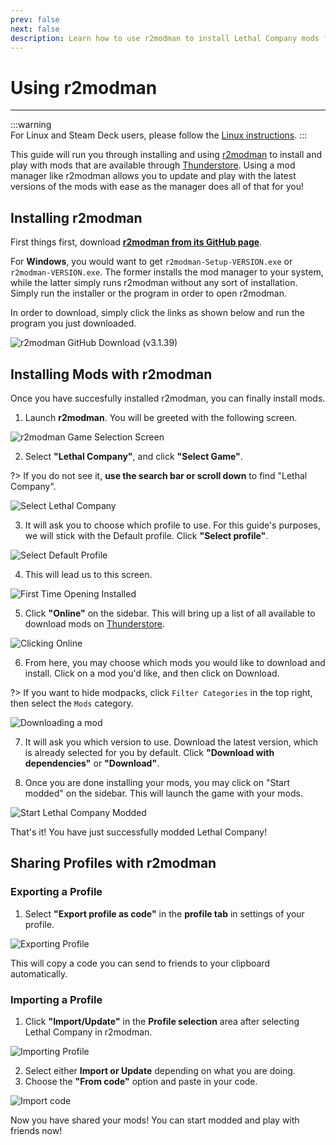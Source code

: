 ```yaml
---
prev: false
next: false
description: Learn how to use r2modman to install Lethal Company mods from Thunderstore. 
---
```


# Using r2modman
---

:::warning  
For Linux and Steam Deck users, please follow the [Linux instructions](installing-r2modman-linux).
:::

This guide will run you through installing and using [r2modman](https://github.com/ebkr/r2modmanPlus/releases/latest/) to install and play with mods that are available through [Thunderstore](https://thunderstore.io/c/lethal-company/). Using a mod manager like r2modman allows you to update and play with the latest versions of the mods with ease as the manager does all of that for you!

## Installing r2modman

<!-- f21c391c-0bc5-431d-a233-95323b95e01b -->

First things first, download [**r2modman from its GitHub page**](https://github.com/ebkr/r2modmanPlus/releases/latest/).

For **Windows**, you would want to get `r2modman-Setup-VERSION.exe` or `r2modman-VERSION.exe`. The former installs the mod manager to your system, while the latter simply runs r2modman without any sort of installation. Simply run the installer or the program in order to open r2modman.

In order to download, simply click the links as shown below and run the program you just downloaded.

![r2modman GitHub Download (v3.1.39)](/images/r2modman-install/r2modmandownload.png)

## Installing Mods with r2modman

Once you have succesfully installed r2modman, you can finally install mods.

1. Launch **r2modman**. You will be greeted with the following screen.

![r2modman Game Selection Screen](/images/r2modman-install/gameselection.png)

2. Select **"Lethal Company"**, and click **"Select Game"**.

?> If you do not see it, **use the search bar or scroll down** to find "Lethal Company".

![Select Lethal Company](/images/r2modman-install/selectlc.png)

3. It will ask you to choose which profile to use. For this guide's purposes, we will stick with the Default profile. Click **"Select profile"**.

![Select Default Profile](/images/r2modman-install/profileselect.png)

4. This will lead us to this screen.

![First Time Opening Installed](/images/r2modman-install/firsttimeinstall.png)

5. Click **"Online"** on the sidebar. This will bring up a list of all available to download mods on [Thunderstore](https://thunderstore.io/c/lethal-company/).

![Clicking Online](/images/r2modman-install/selectonline.png)

6. From here, you may choose which mods you would like to download and install. Click on a mod you'd like, and then click on Download.

?> If you want to hide modpacks, click `Filter Categories` in the top right, then select the `Mods` category.

![Downloading a mod](/images/r2modman-install/download.png)

7. It will ask you which version to use. Download the latest version, which is already selected for you by default. Click **"Download with dependencies"** or **"Download"**.

8. Once you are done installing your mods, you may click on "Start modded" on the sidebar. This will launch the game with your mods.

![Start Lethal Company Modded](/images/r2modman-install/startmodded.png)

That's it! You have just successfully modded Lethal Company!

## Sharing Profiles with r2modman

### Exporting a Profile

1. Select **"Export profile as code"** in the **profile tab** in settings of your profile.

![Exporting Profile](/images/r2modman-install/exportprofilecode.png)

This will copy a code you can send to friends to your clipboard automatically.

### Importing a Profile

1. Click **"Import/Update"** in the **Profile selection** area after selecting Lethal Company in r2modman.

![Importing Profile](/images/r2modman-install/importprofile.png)

2. Select either **Import or Update** depending on what you are doing.
3. Choose the **"From code"** option and paste in your code.

![Import code](/images/r2modman-install/importfromcode.png)

Now you have shared your mods! You can start modded and play with friends now!
